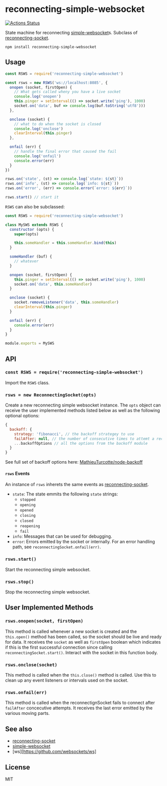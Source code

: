 # reconnecting-simple-websocket
[![Actions Status](https://github.com/little-core-labs/reconnecting-simple-websocket/workflows/tests/badge.svg)](https://github.com/little-core-labs/reconnecting-simple-websocket/actions)

State machine for reconnecting [simple-websocket][sws]s.  Subclass of [reconnecting-socket][rs].

```
npm install reconnecting-simple-websocket
```

## Usage

``` js
const RSWS = require('reconnecting-simple-websocket')

const rsws = new RSWS('ws://localhost:8085', {
  onopen (socket, firstOpen) {
    // What gets called wheny you have a live socket
    console.log('onopen')
    this.pinger = setInterval(() => socket.write('ping'), 1000)
    socket.on('data', buf => console.log(buf.toString('utf8')))
  },

  onclose (socket) {
    // what to do when the socket is closed
    console.log('onclose')
    clearInterval(this.pinger)
  },

  onfail (err) {
    // handle the final error that caused the fail
    console.log('onfail')
    console.error(err)
  }
})

rsws.on('state', (st) => console.log(`state: ${st}`))
rsws.on('info', (st) => console.log(`info: ${st}`))
rsws.on('error', (err) => console.error(`error: ${err}`))

rsws.start() // start it
```

`RSWS` can also be subclassed:

```js
const RSWS = require('reconnecting-simple-websocket')

class MySWS extends RSWS {
  constructor (opts) {
    super(opts)

    this.someHandler = this.someHandler.bind(this)
  }

  someHandler (buf) {
    // whatever
  }

  onopen (socket, firstOpen) {
    this.pinger = setInterval(() => socket.write('ping'), 1000)
    socket.on('data', this.someHandler)
  }

  onclose (socket) {
    socket.removeListener('data', this.someHandler)
    clearInterval(this.pinger)
  }

  onfail (err) {
    console.error(err)
  }
}

module.exports = MySWS
```


## API

### `const RSWS = require('reconnecting-simple-websocket')`

Import the `RSWS` class.

### `rsws = new ReconnectingSocket(opts)`

Create a new reconnecting simple websocket instance.  The `opts` object can receive the user implemented methods listed below as well as the following optional options:

```js
{
  backoff: {
    strategy: 'fibonacci', // the backoff strategey to use
    failAfter: null, // the number of consecutive times to attemt a reconnect before failing
    ...backoffOptions // all the options from the backoff module
  }
}
```

See full set of backoff options here: [MathieuTurcotte/node-backoff](https://github.com/MathieuTurcotte/node-backoff#readme)

#### `rsws` Events

An instance of `rsws` inherets the same events as [reconnecting-socket][rs].

- `state`: The state emmits the following `state` strings:
  - `stopped`
  - `opening`
  - `opened`
  - `closing`
  - `closed`
  - `reopening`
  - `fail`
- `info`: Messages that can be used for debugging.
- `error`: Errors emitted by the socket or internally.  For an error handling path, see `reconnectingSocket.onfail(err)`.

### `rsws.start()`

Start the reconnecting simple websocket.

### `rsws.stop()`

Stop the reconnecting simple websocket.

## User Implemented Methods

### `rsws.onopen(socket, firstOpen)`

This method is called whenever a new socket is created and the `this.open()` method has been called, so the socket should be live and ready for data.  It receives the `socket` as well as `firstOpen` boolean which indicates if this is the first successful connection since calling `reconnectingSocket.start()`.  Interact with the socket in this function body.

### `rsws.onclose(socket)`

This method is called when the `this.close()` method is called.  Use this to clean up any event listeners or intervals used on the socket.

### `rsws.onfail(err)`

This method is called when the reconnectignSocket fails to connect after `failAfter` concecutive attempts.  It receives the last error emitted by the various moving parts.

## See also

- [reconnecting-socket][rs]
- [simple-websocket][sws]
- [ws][https://github.com/websockets/ws]

## License

MIT

[rs]: https://github.com/little-core-labs/reconnecting-socket
[sws]: https://github.com/feross/simple-websocket
